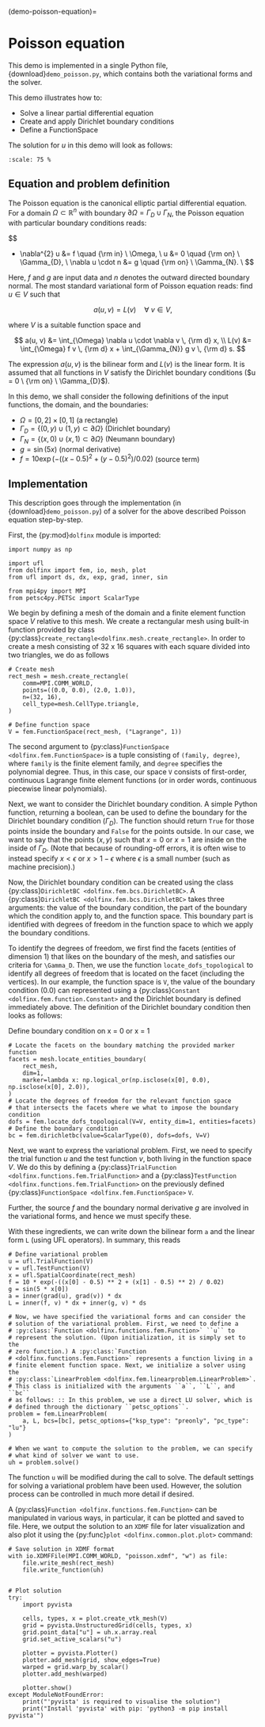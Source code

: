 (demo-poisson-equation)=

# Poisson equation

This demo is implemented in a single Python file,
{download}`demo_poisson.py`, which contains both the variational forms
and the solver.

This demo illustrates how to:

- Solve a linear partial differential equation
- Create and apply Dirichlet boundary conditions
- Define a FunctionSpace

The solution for $u$ in this demo will look as follows:

```{image} poisson_u.png
:scale: 75 %
```

## Equation and problem definition

The Poisson equation is the canonical elliptic partial differential
equation.  For a domain $\Omega \subset \mathbb{R}^n$ with
boundary $\partial \Omega = \Gamma_{D} \cup \Gamma_{N}$, the
Poisson equation with particular boundary conditions reads:

$$
- \nabla^{2} u &= f \quad {\rm in} \ \Omega, \\              u &= 0 \quad {\rm on} \ \Gamma_{D}, \\              \nabla u \cdot n &= g \quad {\rm on} \ \Gamma_{N}. \\
$$

Here, $f$ and $g$ are input data and $n$ denotes the
outward directed boundary normal. The most standard variational form
of Poisson equation reads: find $u \in V$ such that

$$
a(u, v) = L(v) \quad \forall \ v \in V,
$$

where $V$ is a suitable function space and

$$
a(u, v) &= \int_{\Omega} \nabla u \cdot \nabla v \, {\rm d} x, \\ L(v)    &= \int_{\Omega} f v \, {\rm d} x + \int_{\Gamma_{N}} g v \, {\rm d} s.
$$

The expression $a(u, v)$ is the bilinear form and $L(v)$
is the linear form. It is assumed that all functions in $V$
satisfy the Dirichlet boundary conditions ($u = 0 \ {\rm on} \
\Gamma_{D}$).

In this demo, we shall consider the following definitions of the input
functions, the domain, and the boundaries:

- $\Omega = [0,2] \times [0,1]$ (a rectangle)
- $\Gamma_{D} = \{(0, y) \cup (1, y) \subset \partial \Omega\}$
  (Dirichlet boundary)
- $\Gamma_{N} = \{(x, 0) \cup (x, 1) \subset \partial \Omega\}$
  (Neumann boundary)
- $g = \sin(5x)$ (normal derivative)
- $f = 10\exp(-((x - 0.5)^2 + (y - 0.5)^2) / 0.02)$ (source
  term)

## Implementation

This description goes through the implementation (in
{download}`demo_poisson.py`) of a solver for the above described
Poisson equation step-by-step.

First, the {py:mod}`dolfinx` module is imported:

```
import numpy as np

import ufl
from dolfinx import fem, io, mesh, plot
from ufl import ds, dx, exp, grad, inner, sin

from mpi4py import MPI
from petsc4py.PETSc import ScalarType
```

We begin by defining a mesh of the domain and a finite element
function space $V$ relative to this mesh. We create a
rectangular mesh using built-in function provided by
class {py:class}`create_rectangle<dolfinx.mesh.create_rectangle>`.
In order to create a mesh consisting of 32 x 16 squares with each
square divided into two triangles, we do as follows

```
# Create mesh
rect_mesh = mesh.create_rectangle(
    comm=MPI.COMM_WORLD,
    points=((0.0, 0.0), (2.0, 1.0)),
    n=(32, 16),
    cell_type=mesh.CellType.triangle,
)

# Define function space
V = fem.FunctionSpace(rect_mesh, ("Lagrange", 1))
```

The second argument to {py:class}`FunctionSpace
<dolfinx.fem.FunctionSpace>` is a tuple consisting of `(family, degree)`,
where `family` is the finite element family, and `degree` specifies
the polynomial degree. Thus, in this case,
our space `V` consists of first-order, continuous Lagrange finite
element functions (or in order words, continuous piecewise linear
polynomials).

Next, we want to consider the Dirichlet boundary condition. A simple
Python function, returning a boolean, can be used to define the
boundary for the Dirichlet boundary condition ($\Gamma_D$). The
function should return `True` for those points inside the boundary
and `False` for the points outside. In our case, we want to say that
the points $(x, y)$ such that $x = 0$ or $x = 1$ are
inside on the inside of $\Gamma_D$. (Note that because of
rounding-off errors, it is often wise to instead specify $x <
\epsilon$ or $x > 1 - \epsilon$ where $\epsilon$ is a
small number (such as machine precision).)

Now, the Dirichlet boundary condition can be created using the class
{py:class}`DirichletBC <dolfinx.fem.bcs.DirichletBC>`. A
{py:class}`DirichletBC <dolfinx.fem.bcs.DirichletBC>` takes three
arguments: the value of the boundary condition, the part of the
boundary which the condition apply to, and the function space. This
boundary part is identified with degrees of freedom in the function
space to which we apply the boundary conditions.

To identify the degrees of freedom, we first find the facets (entities
of dimension 1) that likes on the boundary of the mesh, and satisfies
our criteria for `\Gamma_D`. Then, we use the function
`locate_dofs_topological` to identify all degrees of freedom that is
located on the facet (including the vertices). In our example, the
function space is `V`, the value of the boundary condition (0.0) can
represented using a {py:class}`Constant
<dolfinx.fem.function.Constant>` and the Dirichlet boundary is defined
immediately above. The definition of the Dirichlet boundary condition
then looks as follows:

Define boundary condition on x = 0 or x = 1

```
# Locate the facets on the boundary matching the provided marker function
facets = mesh.locate_entities_boundary(
    rect_mesh,
    dim=1,
    marker=lambda x: np.logical_or(np.isclose(x[0], 0.0), np.isclose(x[0], 2.0)),
)
# Locate the degrees of freedom for the relevant function space
# that intersects the facets where we what to impose the boundary condition
dofs = fem.locate_dofs_topological(V=V, entity_dim=1, entities=facets)
# Define the boundary condition
bc = fem.dirichletbc(value=ScalarType(0), dofs=dofs, V=V)
```

Next, we want to express the variational problem.  First, we need to
specify the trial function $u$ and the test function $v$,
both living in the function space $V$. We do this by defining a
{py:class}`TrialFunction <dolfinx.functions.fem.TrialFunction>` and a
{py:class}`TestFunction <dolfinx.functions.fem.TrialFunction>` on the
previously defined {py:class}`FunctionSpace
<dolfinx.fem.FunctionSpace>` `V`.

Further, the source $f$ and the boundary normal derivative
$g$ are involved in the variational forms, and hence we must
specify these.

With these ingredients, we can write down the bilinear form `a` and
the linear form `L` (using UFL operators). In summary, this reads

```
# Define variational problem
u = ufl.TrialFunction(V)
v = ufl.TestFunction(V)
x = ufl.SpatialCoordinate(rect_mesh)
f = 10 * exp(-((x[0] - 0.5) ** 2 + (x[1] - 0.5) ** 2) / 0.02)
g = sin(5 * x[0])
a = inner(grad(u), grad(v)) * dx
L = inner(f, v) * dx + inner(g, v) * ds

# Now, we have specified the variational forms and can consider the
# solution of the variational problem. First, we need to define a
# :py:class:`Function <dolfinx.functions.fem.Function>` ``u`` to
# represent the solution. (Upon initialization, it is simply set to the
# zero function.) A :py:class:`Function
# <dolfinx.functions.fem.Function>` represents a function living in a
# finite element function space. Next, we initialize a solver using the
# :py:class:`LinearProblem <dolfinx.fem.linearproblem.LinearProblem>`.
# This class is initialized with the arguments ``a``, ``L``, and ``bc``
# as follows: :: In this problem, we use a direct LU solver, which is
# defined through the dictionary ``petsc_options``.
problem = fem.LinearProblem(
    a, L, bcs=[bc], petsc_options={"ksp_type": "preonly", "pc_type": "lu"}
)

# When we want to compute the solution to the problem, we can specify
# what kind of solver we want to use.
uh = problem.solve()
```

The function `u` will be modified during the call to solve. The
default settings for solving a variational problem have been used.
However, the solution process can be controlled in much more detail if
desired.

A {py:class}`Function <dolfinx.functions.fem.Function>` can be
manipulated in various ways, in particular, it can be plotted and
saved to file. Here, we output the solution to an `XDMF` file for
later visualization and also plot it using the {py:func}`plot
<dolfinx.common.plot.plot>` command:

```
# Save solution in XDMF format
with io.XDMFFile(MPI.COMM_WORLD, "poisson.xdmf", "w") as file:
    file.write_mesh(rect_mesh)
    file.write_function(uh)


# Plot solution
try:
    import pyvista

    cells, types, x = plot.create_vtk_mesh(V)
    grid = pyvista.UnstructuredGrid(cells, types, x)
    grid.point_data["u"] = uh.x.array.real
    grid.set_active_scalars("u")

    plotter = pyvista.Plotter()
    plotter.add_mesh(grid, show_edges=True)
    warped = grid.warp_by_scalar()
    plotter.add_mesh(warped)

    plotter.show()
except ModuleNotFoundError:
    print("'pyvista' is required to visualise the solution")
    print("Install 'pyvista' with pip: 'python3 -m pip install pyvista'")
```
